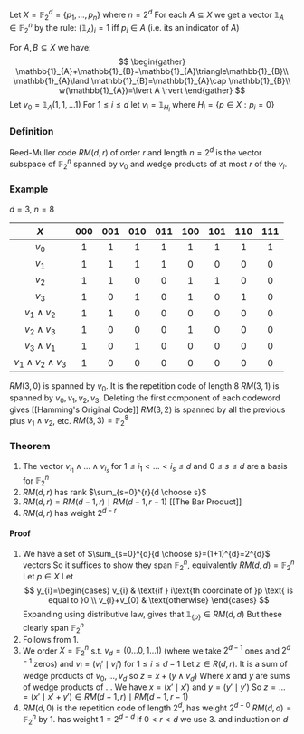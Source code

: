 Let $X=\mathbb{F}_{2}^{d}=\{ p_{1},\dots,p_{n} \}$ where $n=2^{d}$
For each $A\subseteq X$  we get a vector $\mathbb{1}_{A}\in \mathbb{F}_{2}^{n}$ by the rule:
$(\mathbb{1}_{A})_{i}=1$ iff $p_{i}\in A$ (i.e. its an indicator of $A$)

For $A,B\subseteq X$ we have:
$$
\begin{gather}
\mathbb{1}_{A}+\mathbb{1}_{B}=\mathbb{1}_{A}\triangle\mathbb{1}_{B}\\
\mathbb{1}_{A}\land \mathbb{1}_{B}=\mathbb{1}_{A}\cap \mathbb{1}_{B}\\
w(\mathbb{1}_{A})=\lvert A \rvert 
\end{gather}
$$
Let $v_{0}=\mathbb{1}_{A}(1,1,\dots 1)$
For $1\leq i\leq d$ let $v_{i}=\mathbb{1}_{H_{i}}$ where $H_{i}=\{ p \in X: p_{i}=0 \}$

### Definition
Reed-Muller code $RM(d,r)$ of order $r$ and length $n=2^{d}$ 
is the vector subspace of $\mathbb{F}_{2}^{n}$ spanned by $v_{0}$ and wedge products of at most $r$ of the $v_{i}$.

### Example
$d=3$, $n=8$

|               $X$               | 000 | 001 | 010 | 011 | 100 | 101 | 110 | 111 |
| :-----------------------------: | :-: | :-: | :-: | :-: | :-: | :-: | :-: | :-: |
|             $v_{0}$             |  1  |  1  |  1  |  1  |  1  |  1  |  1  |  1  |
|             $v_{1}$             |  1  |  1  |  1  |  1  |  0  |  0  |  0  |  0  |
|             $v_{2}$             |  1  |  1  |  0  |  0  |  1  |  1  |  0  |  0  |
|             $v_{3}$             |  1  |  0  |  1  |  0  |  1  |  0  |  1  |  0  |
|       $v_{1}\wedge v_{2}$       |  1  |  1  |  0  |  0  |  0  |  0  |  0  |  0  |
|       $v_{2}\wedge v_{3}$       |  1  |  0  |  0  |  0  |  1  |  0  |  0  |  0  |
|       $v_{3}\wedge v_{1}$       |  1  |  0  |  1  |  0  |  0  |  0  |  0  |  0  |
| $v_{1}\wedge v_{2}\wedge v_{3}$ |  1  |  0  |  0  |  0  |  0  |  0  |  0  |  0  |
$RM(3,0)$ is spanned by $v_{0}$. It is the repetition code of length 8
$RM(3,1)$ is spanned by $v_{0},v_{1},v_{2},v_{3}$. Deleting the first component of each codeword gives [[Hamming's Original Code]]
$RM(3,2)$ is spanned by all the previous plus $v_{1}\land v_{2}$, etc.
$RM(3,3)=\mathbb{F}_{2}^{8}$
 
### Theorem
1. The vector $v_{i_{1}}\wedge\dots \wedge v_{i_{s}}$ for $1\leq i_{1}<\dots<i_{s}\leq d$ and $0\leq s\leq d$ are a basis for $\mathbb{F}_{2}^{n}$
2. $RM(d,r)$ has rank $\sum_{s=0}^{r}{d \choose s}$
3. $RM(d,r)=RM(d-1,r)\mid RM(d-1,r-1)$ [[The Bar Product]]
4. $RM(d,r)$ has weight $2^{d-r}$
#### Proof
1. We have a set of $\sum_{s=0}^{d}{d \choose s}=(1+1)^{d}=2^{d}$ vectors
   So it suffices to show they span $\mathbb{F}_{2}^{n}$, equivalently $RM(d,d)=\mathbb{F}_{2}^{n}$
   Let $p \in X$
   Let
   $$
   y_{i}=\begin{cases}
v_{i} & \text{if } i\text{th coordinate of }p \text{ is equal to }0 \\
v_{i}+v_{0} & \text{otherwise}
\end{cases}
   $$
   Expanding using distributive law, gives that $\mathbb{1}_{\{ p \}}\in RM(d,d)$
   But these clearly span $\mathbb{F}_{2}^{n}$
2. Follows from 1. 
3. We order $X=\mathbb{F}_{2}^{n}$ s.t. $v_{d}=(0\dots 0,1\dots 1)$ (where we take $2^{d-1}$ ones and $2^{d-1}$ zeros)
   and $v_{i}=(v_{i}'\mid v_{i}')$ for $1\leq i\leq d-1$
   Let $z\in R(d,r)$. It is a sum of wedge products of $v_{0},\dots,v_{d}$
   so $z=x+(y\wedge v_{d})$
   Where $x$ and $y$ are sums of wedge products of ...
   We have $x=(x'\mid x')$ and $y=(y'\mid y')$
   So $z=\dots=(x'\mid x'+y')\in RM(d-1,r)\mid RM(d-1,r-1)$
4. $RM(d,0)$ is the repetition code of length $2^{d}$, has weight $2^{d-0}$
   $RM(d,d)=\mathbb{F}_{2}^{n}$ by 1. has weight $1=2^{d-d}$ 
   If $0<r<d$ we use 3. and induction on $d$ 